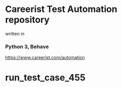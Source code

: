 # Careerist Test Automation repository
written in
### Python 3, Behave
https://www.careerist.com/automation
# run_test_case_455
